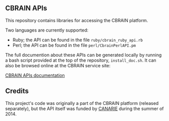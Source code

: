 
## CBRAIN APIs

This repository contains libraries for accessing the CBRAIN
platform.

Two languages are currently supported:

* Ruby; the API can be found in the file ``ruby/cbrain_ruby_api.rb``
* Perl; the API can be found in the file ``perl/CbrainPerlAPI.pm``

The full documention about these APIs can be generated locally
by running a bash script provided at the top of the repository,
``install_doc.sh``. It can also be browsed online at the
CBRAIN service site:

[CBRAIN APIs documentation](https://portal.cbrain.mcgill.ca/service/doc)

## Credits

This project's code was originally a part of the CBRAIN platform
(released separately), but the API itself was funded by [CANARIE](http://www.canarie.ca/)
during the summer of 2014.

